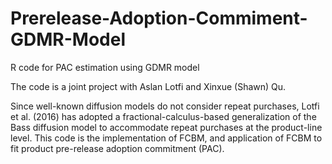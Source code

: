 # Prerelease-Adoption-Commiment-GDMR-Model
R code for PAC estimation using GDMR model

The code is a joint project with Aslan Lotfi and Xinxue (Shawn) Qu. 


Since well-known diffusion models do not consider repeat purchases, Lotfi et al. (2016) has adopted a fractional-calculus-based generalization of the Bass diffusion model to accommodate repeat purchases at the product-line level. This code is the implementation of FCBM, and application of FCBM to fit product pre-release adoption commitment (PAC). 
